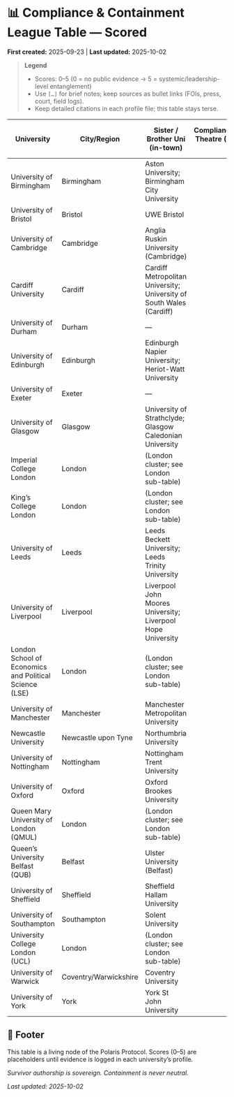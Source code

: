 # 📊 Compliance & Containment League Table — **Scored**
**First created:** 2025-09-23 | **Last updated:** 2025-10-02  

> **Legend**
> - Scores: 0–5 (0 = no public evidence → 5 = systemic/leadership-level entanglement)
> - Use `[…]` for brief notes; keep sources as bullet links (FOIs, press, court, field logs).
> - Keep detailed citations in each profile file; this table stays terse.


| University | City/Region | Sister / Brother Uni (in-town) | Compliance Theatre (0–5) | Surveillance Links (0–5) | Protest / Policing (0–5) | Racism Handling (0–5) | Sexual Violence (0–5) | Governance Overlaps (0–5) | Notes / Sources |
|---|---|---|---:|---:|---:|---:|---:|---:|---|
| University of Birmingham | Birmingham | Aston University; Birmingham City University | ☐ | ☐ | ☐ | ☐ | ☐ | ☐ | • … |
| University of Bristol | Bristol | UWE Bristol | ☐ | ☐ | ☐ | ☐ | ☐ | ☐ | • … |
| University of Cambridge | Cambridge | Anglia Ruskin University (Cambridge) | ☐ | ☐ | ☐ | ☐ | ☐ | ☐ | • … |
| Cardiff University | Cardiff | Cardiff Metropolitan University; University of South Wales (Cardiff) | ☐ | ☐ | ☐ | ☐ | ☐ | ☐ | • … |
| University of Durham | Durham | — | ☐ | ☐ | ☐ | ☐ | ☐ | ☐ | • … |
| University of Edinburgh | Edinburgh | Edinburgh Napier University; Heriot-Watt University | ☐ | ☐ | ☐ | ☐ | ☐ | ☐ | • … |
| University of Exeter | Exeter | — | ☐ | ☐ | ☐ | ☐ | ☐ | ☐ | • … |
| University of Glasgow | Glasgow | University of Strathclyde; Glasgow Caledonian University | ☐ | ☐ | ☐ | ☐ | ☐ | ☐ | • … |
| Imperial College London | London | (London cluster; see London sub-table) | ☐ | ☐ | ☐ | ☐ | ☐ | ☐ | • … |
| King’s College London | London | (London cluster; see London sub-table) | ☐ | ☐ | ☐ | ☐ | ☐ | ☐ | • … |
| University of Leeds | Leeds | Leeds Beckett University; Leeds Trinity University | ☐ | ☐ | ☐ | ☐ | ☐ | ☐ | • … |
| University of Liverpool | Liverpool | Liverpool John Moores University; Liverpool Hope University | ☐ | ☐ | ☐ | ☐ | ☐ | ☐ | • … |
| London School of Economics and Political Science (LSE) | London | (London cluster; see London sub-table) | ☐ | ☐ | ☐ | ☐ | ☐ | ☐ | • … |
| University of Manchester | Manchester | Manchester Metropolitan University | ☐ | ☐ | ☐ | ☐ | ☐ | ☐ | • … |
| Newcastle University | Newcastle upon Tyne | Northumbria University | ☐ | ☐ | ☐ | ☐ | ☐ | ☐ | • … |
| University of Nottingham | Nottingham | Nottingham Trent University | ☐ | ☐ | ☐ | ☐ | ☐ | ☐ | • … |
| University of Oxford | Oxford | Oxford Brookes University | ☐ | ☐ | ☐ | ☐ | ☐ | ☐ | • … |
| Queen Mary University of London (QMUL) | London | (London cluster; see London sub-table) | ☐ | ☐ | ☐ | ☐ | ☐ | ☐ | • … |
| Queen’s University Belfast (QUB) | Belfast | Ulster University (Belfast) | ☐ | ☐ | ☐ | ☐ | ☐ | ☐ | • … |
| University of Sheffield | Sheffield | Sheffield Hallam University | ☐ | ☐ | ☐ | ☐ | ☐ | ☐ | • … |
| University of Southampton | Southampton | Solent University | ☐ | ☐ | ☐ | ☐ | ☐ | ☐ | • … |
| University College London (UCL) | London | (London cluster; see London sub-table) | ☐ | ☐ | ☐ | ☐ | ☐ | ☐ | • … |
| University of Warwick | Coventry/Warwickshire | Coventry University | ☐ | ☐ | ☐ | ☐ | ☐ | ☐ | • … |
| University of York | York | York St John University | ☐ | ☐ | ☐ | ☐ | ☐ | ☐ | • … |

## 🏮 Footer  

This table is a living node of the Polaris Protocol. Scores (0–5) are placeholders until evidence is logged in each university’s profile.

*Survivor authorship is sovereign. Containment is never neutral.*  

_Last updated: 2025-10-02_
